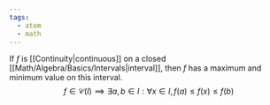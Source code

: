 ```yaml
---
tags:
  - atom
  - math
---
```

If $f$ is [[Continuity|continuous]] on a closed [[Math/Algebra/Basics/Intervals|interval]], then $f$ has a maximum and minimum value on this interval.
$$
f \in \mathcal{C}(I) \implies \exists a,b \in I : \forall x \in I, f(a) \le f(x) \le f(b)
$$